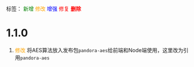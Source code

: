 标签：
<font color=green>新增</font>
<font color=orange>修改</font>
<font color=blue>增强</font>
<font color=red>修复</font>
<font color=red><strong>删除</strong></font>


# 1.1.0
1. <font color=orange>修改</font> 将AES算法放入发布包`pandora-aes`给前端和Node端使用，这里改为引用`pandora-aes`
